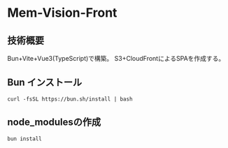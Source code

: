 # Mem-Vision-Front

## 技術概要
Bun+Vite+Vue3(TypeScript)で構築。
S3+CloudFrontによるSPAを作成する。

## Bun インストール
```
curl -fsSL https://bun.sh/install | bash
```

## node_modulesの作成
```
bun install
```
